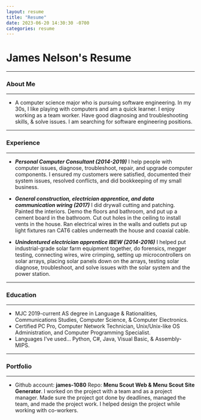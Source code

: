 ```yaml
---
layout: resume
title: "Resume"
date: 2023-06-20 14:30:30 -0700
categories: resume
---
```


# James Nelson's Resume

---

### About Me

---

- A computer science major who is pursuing software engineering. In my 30s, I like playing with computers and am a quick learner.
  I enjoy working as a team worker. Have good diagnosing and troubleshooting skills, & solve issues. I am searching for software engineering positions.

---

### Experience

---

- ***Personal Computer Consultant (2014-2019)*** I help people with computer issues, diagnose, troubleshoot, repair, and upgrade 
  computer components. I ensured my customers were satisfied, documented their system issues, resolved conflicts, and did bookkeeping of my
  small business.

- ***General construction, electrician apprentice, and data communication wiring (2017)*** I did drywall cutting and patching. Painted the interiors.
  Demo the floors and bathroom, and put up a cement board in the bathroom. Cut out holes in the ceiling to install vents in the house. Ran electrical
  wires in the walls and outlets put up light fixtures ran CAT6 cables underneath the house and coaxial cable.

- ***Unindentured electrician apprentice IBEW (2014-2016)*** I helped put industrial-grade solar farm equipment together, do forensics, megger 
  testing, connecting wires, wire crimping, setting up microcontrollers on solar arrays, placing solar panels down on the arrays, testing 
  solar diagnose, troubleshoot, and solve issues with the solar system and the power station.

---

### Education

---

- MJC 2019-current AS degree in Language & Rationalities, Communications Studies, Computer Science, & Computer Electronics.
- Certified PC Pro, Computer Network Technician, Unix/Unix-like OS Administration, and Computer Programming Specialist.
- Languages I've used... Python, C#, Java, Visual Basic, & Assembly-MIPS.

---

### Portfolio

---

- Github account: **james-1080** Repo: **Menu Scout Web & Menu Scout Site Generator**. I worked on the project with a team and as a project manager.
  Made sure the project got done by deadlines, managed the team, and made the project work. I helped design the project while working with
  co-workers.
